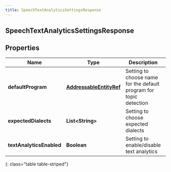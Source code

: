 ```yaml
---
title: SpeechTextAnalyticsSettingsResponse
---
```

## SpeechTextAnalyticsSettingsResponse


## Properties

| Name | Type | Description | Notes |
| ------------ | ------------- | ------------- | ------------- |
| **defaultProgram** | <!----><!---->[**AddressableEntityRef**](AddressableEntityRef.html)<!----> | Setting to choose name for the default program for topic detection |  [optional] |
| **expectedDialects** | <!----><!---->**List&lt;String&gt;**<!----> | Setting to choose expected dialects |  [optional] |
| **textAnalyticsEnabled** | <!----><!---->**Boolean**<!----> | Setting to enable/disable text analytics |  [optional] |
{: class="table table-striped"}



